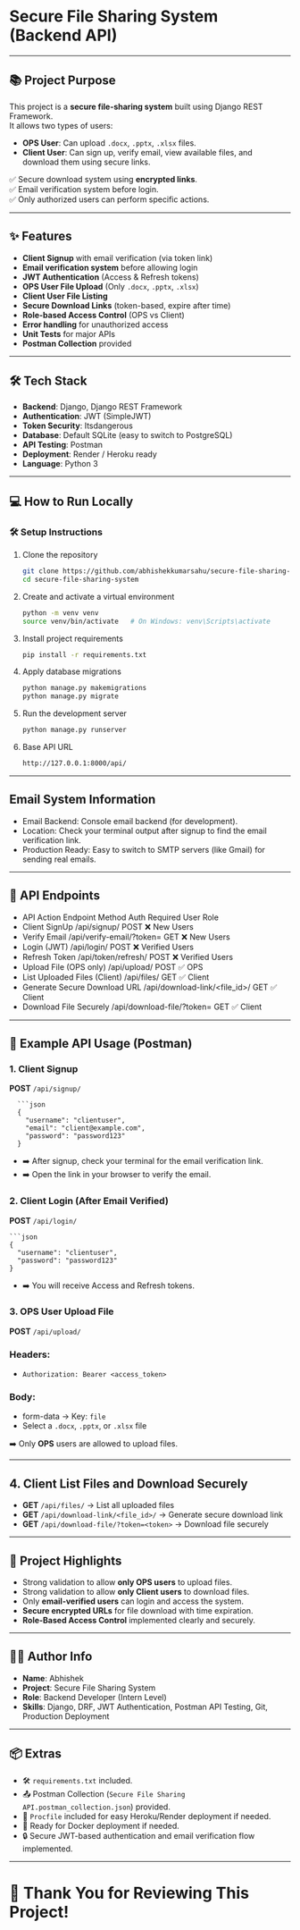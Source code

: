 # Secure File Sharing System (Backend API)

---

## 📚 Project Purpose

This project is a **secure file-sharing system** built using Django REST Framework.  
It allows two types of users:
- **OPS User**: Can upload `.docx`, `.pptx`, `.xlsx` files.
- **Client User**: Can sign up, verify email, view available files, and download them using secure links.

✅ Secure download system using **encrypted links**.  
✅ Email verification system before login.  
✅ Only authorized users can perform specific actions.

---

## ✨ Features

- **Client Signup** with email verification (via token link)
- **Email verification system** before allowing login
- **JWT Authentication** (Access & Refresh tokens)
- **OPS User File Upload** (Only `.docx`, `.pptx`, `.xlsx`)
- **Client User File Listing**
- **Secure Download Links** (token-based, expire after time)
- **Role-based Access Control** (OPS vs Client)
- **Error handling** for unauthorized access
- **Unit Tests** for major APIs
- **Postman Collection** provided

---

## 🛠 Tech Stack

- **Backend**: Django, Django REST Framework
- **Authentication**: JWT (SimpleJWT)
- **Token Security**: Itsdangerous
- **Database**: Default SQLite (easy to switch to PostgreSQL)
- **API Testing**: Postman
- **Deployment**: Render / Heroku ready
- **Language**: Python 3

---

## 💻 How to Run Locally

### 🛠 Setup Instructions

1. Clone the repository
   ```bash
   git clone https://github.com/abhishekkumarsahu/secure-file-sharing-system.git
   cd secure-file-sharing-system
2. Create and activate a virtual environment
    ```bash
    python -m venv venv
    source venv/bin/activate   # On Windows: venv\Scripts\activate

3. Install project requirements
    ```bash
    pip install -r requirements.txt

4. Apply database migrations
    ```bash
    python manage.py makemigrations
    python manage.py migrate
    
5. Run the development server
   ```bash
   python manage.py runserver

6. Base API URL
   ```bash
   http://127.0.0.1:8000/api/
   
---

## Email System Information

- Email Backend: Console email backend (for development).
- Location: Check your terminal output after signup to find the email verification link.
- Production Ready: Easy to switch to SMTP servers (like Gmail) for sending real emails.

---

## 🚀 API Endpoints

- API Action	Endpoint	Method	Auth Required	User Role
- Client SignUp	/api/signup/	POST	❌	New Users
- Verify Email	/api/verify-email/?token=	GET	❌	New Users
- Login (JWT)	/api/login/	POST	❌	Verified Users
- Refresh Token	/api/token/refresh/	POST	❌	Verified Users
- Upload File (OPS only)	/api/upload/	POST	✅	OPS
- List Uploaded Files (Client)	/api/files/	GET	✅	Client
- Generate Secure Download URL	/api/download-link/<file_id>/	GET	✅	Client
- Download File Securely	/api/download-file/?token=<token>	GET	✅	Client

---

## 🧪 Example API Usage (Postman)

### 1. Client Signup
**POST** `/api/signup/`

      ```json
      {
        "username": "clientuser",
        "email": "client@example.com",
        "password": "password123"
      }
  - ➡️ After signup, check your terminal for the email verification link.
  - ➡️ Open the link in your browser to verify the email.

### 2. Client Login (After Email Verified)
**POST** `/api/login/`

    ```json
    {
      "username": "clientuser",
      "password": "password123"
    }
  - ➡️ You will receive Access and Refresh tokens.

### 3. OPS User Upload File

**POST** `/api/upload/`

### Headers:
- `Authorization: Bearer <access_token>`

### Body:
- form-data → Key: `file`
- Select a `.docx`, `.pptx`, or `.xlsx` file

➡️ Only **OPS** users are allowed to upload files.

---

## 4. Client List Files and Download Securely

- **GET** `/api/files/` → List all uploaded files
- **GET** `/api/download-link/<file_id>/` → Generate secure download link
- **GET** `/api/download-file/?token=<token>` → Download file securely

---

## 🧹 Project Highlights

- Strong validation to allow **only OPS users** to upload files.
- Strong validation to allow **only Client users** to download files.
- Only **email-verified users** can login and access the system.
- **Secure encrypted URLs** for file download with time expiration.
- **Role-Based Access Control** implemented clearly and securely.

---

## 🙋‍♂️ Author Info

- **Name**: Abhishek
- **Project**: Secure File Sharing System
- **Role**: Backend Developer (Intern Level)
- **Skills**: Django, DRF, JWT Authentication, Postman API Testing, Git, Production Deployment

---

## 📦 Extras

- 🛠 `requirements.txt` included.
- 📤 Postman Collection (`Secure File Sharing API.postman_collection.json`) provided.
- 📄 `Procfile` included for easy Heroku/Render deployment if needed.
- 🚀 Ready for Docker deployment if needed.
- 🔒 Secure JWT-based authentication and email verification flow implemented.

---

# 📢 Thank You for Reviewing This Project!



   

  
